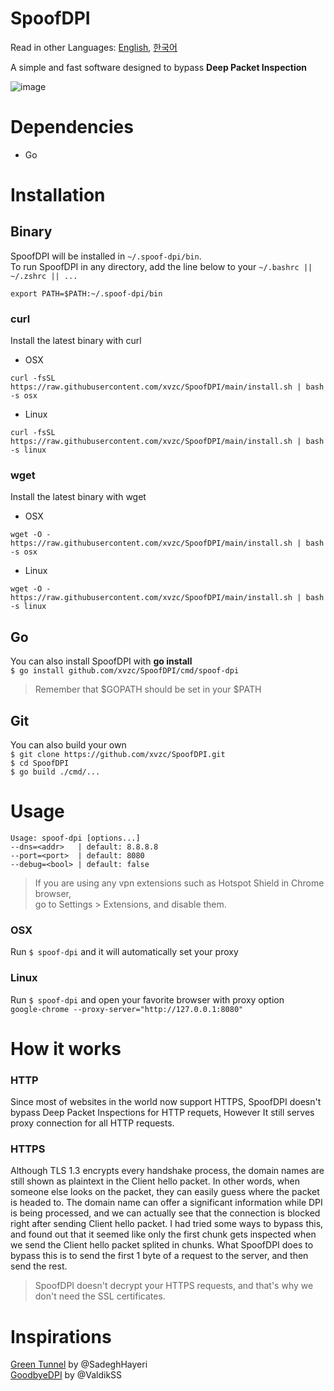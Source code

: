 # SpoofDPI

Read in other Languages: [English](https://github.com/xvzc/SpoofDPI), [한국어](https://github.com/xvzc/SpoofDPI/blob/main/readme_ko.md)

A simple and fast software designed to bypass **Deep Packet Inspection**  
  
![image](https://user-images.githubusercontent.com/45588457/148035986-8b0076cc-fefb-48a1-9939-a8d9ab1d6322.png)


# Dependencies
- Go

# Installation
## Binary
SpoofDPI will be installed in `~/.spoof-dpi/bin`.  
To run SpoofDPI in any directory, add the line below to your `~/.bashrc || ~/.zshrc || ...`
```
export PATH=$PATH:~/.spoof-dpi/bin
```

### curl
Install the latest binary with curl
- OSX
```
curl -fsSL https://raw.githubusercontent.com/xvzc/SpoofDPI/main/install.sh | bash -s osx
```
- Linux
```
curl -fsSL https://raw.githubusercontent.com/xvzc/SpoofDPI/main/install.sh | bash -s linux
```
### wget
Install the latest binary with wget
- OSX
```
wget -O - https://raw.githubusercontent.com/xvzc/SpoofDPI/main/install.sh | bash -s osx 
```
- Linux
```
wget -O - https://raw.githubusercontent.com/xvzc/SpoofDPI/main/install.sh | bash -s linux 
```
## Go
You can also install SpoofDPI with **go install**  
`$ go install github.com/xvzc/SpoofDPI/cmd/spoof-dpi`  
  > Remember that $GOPATH should be set in your $PATH

## Git
You can also build your own  
`$ git clone https://github.com/xvzc/SpoofDPI.git`  
`$ cd SpoofDPI`  
`$ go build ./cmd/...`  

# Usage
```
Usage: spoof-dpi [options...]
--dns=<addr>   | default: 8.8.8.8
--port=<port>  | default: 8080
--debug=<bool> | default: false
```
> If you are using any vpn extensions such as Hotspot Shield in Chrome browser,   
  go to Settings > Extensions, and disable them.

### OSX
Run `$ spoof-dpi` and it will automatically set your proxy

### Linux
Run `$ spoof-dpi` and open your favorite browser with proxy option  
`google-chrome --proxy-server="http://127.0.0.1:8080"`


# How it works
### HTTP
Since most of websites in the world now support HTTPS, SpoofDPI doesn't bypass Deep Packet Inspections for HTTP requets, However It still serves proxy connection for all HTTP requests.

### HTTPS
 Although TLS 1.3 encrypts every handshake process, the domain names are still shown as plaintext in the Client hello packet. 
 In other words, when someone else looks on the packet, they can easily guess where the packet is headed to. 
 The domain name can offer a significant information while DPI is being processed, and we can actually see that the connection is blocked right after sending Client hello packet.
 I had tried some ways to bypass this, and found out that it seemed like only the first chunk gets inspected when we send the Client hello packet splited in chunks. 
 What SpoofDPI does to bypass this is to send the first 1 byte of a request to the server, 
 and then send the rest.
 > SpoofDPI doesn't decrypt your HTTPS requests, and that's why we don't need the SSL certificates.

# Inspirations
[Green Tunnel](https://github.com/SadeghHayeri/GreenTunnel) by @SadeghHayeri  
[GoodbyeDPI](https://github.com/ValdikSS/GoodbyeDPI) by @ValdikSS
